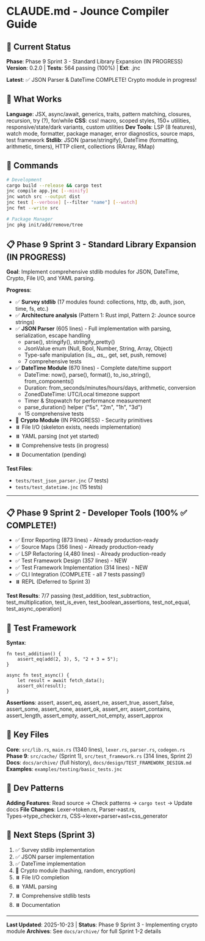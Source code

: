 # CLAUDE.md - Jounce Compiler Guide

## 📌 Current Status

**Phase**: Phase 9 Sprint 3 - Standard Library Expansion (IN PROGRESS)
**Version**: 0.2.0 | **Tests**: 564 passing (100%) | **Ext**: .jnc

**Latest**: ✅ JSON Parser & DateTime COMPLETE! Crypto module in progress!

## 🎯 What Works

**Language**: JSX, async/await, generics, traits, pattern matching, closures, recursion, try (?), for/while
**CSS**: css! macro, scoped styles, 150+ utilities, responsive/state/dark variants, custom utilities
**Dev Tools**: LSP (8 features), watch mode, formatter, package manager, error diagnostics, source maps, test framework
**Stdlib**: JSON (parse/stringify), DateTime (formatting, arithmetic, timers), HTTP client, collections (RArray, RMap)

## 🚀 Commands

```bash
# Development
cargo build --release && cargo test
jnc compile app.jnc [--minify]
jnc watch src --output dist
jnc test [--verbose] [--filter "name"] [--watch]
jnc fmt --write src

# Package Manager
jnc pkg init/add/remove/tree
```

## 📋 Phase 9 Sprint 3 - Standard Library Expansion (IN PROGRESS)

**Goal**: Implement comprehensive stdlib modules for JSON, DateTime, Crypto, File I/O, and YAML parsing.

**Progress**:
- ✅ **Survey stdlib** (17 modules found: collections, http, db, auth, json, time, fs, etc.)
- ✅ **Architecture analysis** (Pattern 1: Rust impl, Pattern 2: Jounce source strings)
- ✅ **JSON Parser** (605 lines) - Full implementation with parsing, serialization, escape handling
  - parse(), stringify(), stringify_pretty()
  - JsonValue enum (Null, Bool, Number, String, Array, Object)
  - Type-safe manipulation (is_*, as_*, get, set, push, remove)
  - 7 comprehensive tests
- ✅ **DateTime Module** (670 lines) - Complete date/time support
  - DateTime: now(), parse(), format(), to_iso_string(), from_components()
  - Duration: from_seconds/minutes/hours/days, arithmetic, conversion
  - ZonedDateTime: UTC/Local timezone support
  - Timer & Stopwatch for performance measurement
  - parse_duration() helper ("5s", "2m", "1h", "3d")
  - 15 comprehensive tests
- 🚧 **Crypto Module** (IN PROGRESS) - Security primitives
- ⏸️ File I/O (skeleton exists, needs implementation)
- ⏸️ YAML parsing (not yet started)
- ⏸️ Comprehensive tests (in progress)
- ⏸️ Documentation (pending)

**Test Files**:
- `tests/test_json_parser.jnc` (7 tests)
- `tests/test_datetime.jnc` (15 tests)

---

## 📋 Phase 9 Sprint 2 - Developer Tools (100% ✅ COMPLETE!)

- ✅ Error Reporting (873 lines) - Already production-ready
- ✅ Source Maps (356 lines) - Already production-ready
- ✅ LSP Refactoring (4,480 lines) - Already production-ready
- ✅ Test Framework Design (357 lines) - NEW
- ✅ Test Framework Implementation (314 lines) - NEW
- ✅ CLI Integration (COMPLETE - all 7 tests passing!)
- ⏸️ REPL (Deferred to Sprint 3)

**Test Results**: 7/7 passing (test_addition, test_subtraction, test_multiplication, test_is_even, test_boolean_assertions, test_not_equal, test_async_operation)

## 🧪 Test Framework

**Syntax**:
```jounce
fn test_addition() {
    assert_eq(add(2, 3), 5, "2 + 3 = 5");
}

async fn test_async() {
    let result = await fetch_data();
    assert_ok(result);
}
```

**Assertions**: assert, assert_eq, assert_ne, assert_true, assert_false, assert_some, assert_none, assert_ok, assert_err, assert_contains, assert_length, assert_empty, assert_not_empty, assert_approx

## 📂 Key Files

**Core**: `src/lib.rs`, `main.rs` (1340 lines), `lexer.rs`, `parser.rs`, `codegen.rs`
**Phase 9**: `src/cache/` (Sprint 1), `src/test_framework.rs` (314 lines, Sprint 2)
**Docs**: `docs/archive/` (full history), `docs/design/TEST_FRAMEWORK_DESIGN.md`
**Examples**: `examples/testing/basic_tests.jnc`

## 🔧 Dev Patterns

**Adding Features**: Read source → Check patterns → `cargo test` → Update docs
**File Changes**: Lexer→token.rs, Parser→ast.rs, Types→type_checker.rs, CSS→lexer+parser+ast+css_generator

## 🎯 Next Steps (Sprint 3)

1. ✅ Survey stdlib implementation
2. ✅ JSON parser implementation
3. ✅ DateTime implementation
4. 🚧 Crypto module (hashing, random, encryption)
5. ⏸️ File I/O completion
6. ⏸️ YAML parsing
7. ⏸️ Comprehensive stdlib tests
8. ⏸️ Documentation

---

**Last Updated**: 2025-10-23 | **Status**: Phase 9 Sprint 3 - Implementing crypto module
**Archives**: See `docs/archive/` for full Sprint 1-2 details
